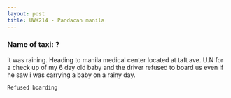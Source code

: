 ```yaml
---
layout: post
title: UWK214 - Pandacan manila
---
```


### Name of taxi: ?

it was raining. Heading to manila medical center located at taft ave. U.N for a check up of my 6 day old baby and the driver refused to board us even if he saw i was carrying a baby on a rainy day.

```Refused boarding```
